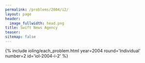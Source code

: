```yaml
---
permalink: /problems/2004/i2/
layout: page
header:
  image_fullwidth: head.png
title: Swift News Agency
teaser: 
sitemap: false
---
```


{% include ioling/each_problem.html year=2004 round='Individual' number=2 id='iol-2004-i-2' %}